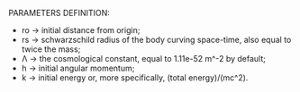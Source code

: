 PARAMETERS DEFINITION:
- ro -> initial distance from origin;
- rs -> schwarzschild radius of the body curving space-time, also equal to twice the mass;
- Λ  -> the cosmological constant, equal to 1.11e-52 m^-2 by default;
- h  -> initial angular momentum;
- k  -> initial energy or, more specifically, (total energy)/(mc^2).
